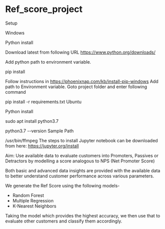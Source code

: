 # Ref_score_project

Setup

Windows

Python install

Download latest from following URL https://www.python.org/downloads/

Add python path to environment variable.

pip install

Follow instructions in https://phoenixnap.com/kb/install-pip-windows Add path to Environment variable. Goto project folder and enter following command

  pip install -r requirements.txt
Ubuntu

Python install

  sudo apt install python3.7

  python3.7 --version
Sample Path

  /usr/bin/ffmpeg
The steps to install Jupyter notebook can be downloaded from here: https://jupyter.org/install

Aim: Use available data to evaluate customers into Promoters, Passives or Detractors by modelling a score analogous to NPS (Net Promoter Score)

Both basic and advanced data insights are provided with the available data to better understand customer performance across various parameters.

We generate the Ref Score using the following models-
* Random Forest
* Multiple Regression
* K-Nearest Neighbors

Taking the model which provides the highest accuracy, we then use that to evaluate other customers and classify them accordingly.


